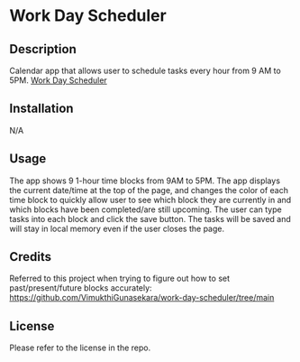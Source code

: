 # Work Day Scheduler

## Description

Calendar app that allows user to schedule tasks every hour from 9 AM to 5PM. 
[Work Day Scheduler](https://tommy-henderson.github.io/workday-scheduler/)

## Installation

N/A

## Usage

The app shows 9 1-hour time blocks from 9AM to 5PM. The app displays the current date/time at the top of the page, and changes the color of each time block to quickly allow user to see which block they are currently in and which blocks have been completed/are still upcoming. The user can type tasks into each block and click the save button. The tasks will be saved and will stay in local memory even if the user closes the page. 



## Credits

Referred to this project when trying to figure out how to set past/present/future blocks accurately:
https://github.com/VimukthiGunasekara/work-day-scheduler/tree/main

## License

Please refer to the license in the repo. 